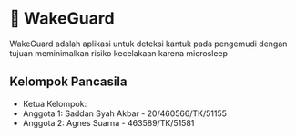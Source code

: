 # 🚗 WakeGuard
WakeGuard adalah aplikasi untuk deteksi kantuk pada pengemudi dengan tujuan meminimalkan risiko kecelakaan karena microsleep

## Kelompok Pancasila 
- Ketua Kelompok:
- Anggota 1: Saddan Syah Akbar - 20/460566/TK/51155
- Anggota 2: Agnes Suarna - 463589/TK/51581
